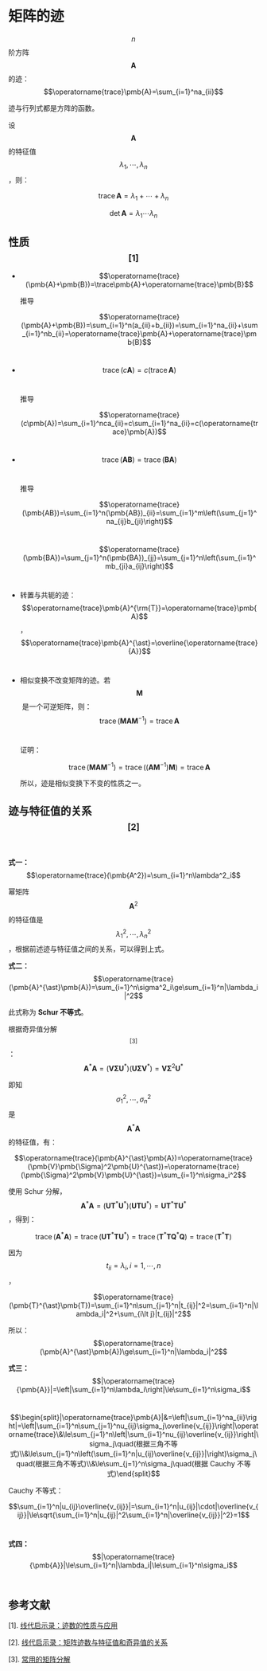 # 矩阵的迹

$$n$$ 阶方阵 $$\pmb{A}$$ 的迹：$$\operatorname{trace}\pmb{A}=\sum_{i=1}^na_{ii}$$

迹与行列式都是方阵的函数。

设 $$\pmb{A}$$ 的特征值 $$\lambda_1,\cdots,\lambda_n$$ ，则：

$$\operatorname{trace}\pmb{A}=\lambda_1+\cdots+\lambda_n$$

$$\det\pmb{A}=\lambda_1\cdots\lambda_n$$

## 性质$$^{[1]}$$

- $$\operatorname{trace}(\pmb{A}+\pmb{B})=\trace\pmb{A}+\operatorname{trace}\pmb{B}$$

  推导

  $$\operatorname{trace}(\pmb{A}+\pmb{B})=\sum_{i=1}^n(a_{ii}+b_{ii})=\sum_{i=1}^na_{ii}+\sum_{i=1}^nb_{ii}=\operatorname{trace}\pmb{A}+\operatorname{trace}\pmb{B}$$​

- $$\operatorname{trace}(c\pmb{A})=c(\operatorname{trace}\pmb{A})$$​

  推导

  $$\operatorname{trace}(c\pmb{A})=\sum_{i=1}^nca_{ii}=c\sum_{i=1}^na_{ii}=c(\operatorname{trace}\pmb{A})$$​​

- $$\operatorname{trace}(\pmb{AB})=\operatorname{trace}(\pmb{BA})$$​​

  推导

  $$\operatorname{trace}(\pmb{AB})=\sum_{i=1}^n(\pmb{AB})_{ii}=\sum_{i=1}^m\left(\sum_{j=1}^na_{ij}b_{ji}\right)$$​​

  $$\operatorname{trace}(\pmb{BA})=\sum_{j=1}^n(\pmb{BA})_{jj}=\sum_{j=1}^n\left(\sum_{i=1}^mb_{ji}a_{ij}\right)$$​​
  
- 转置与共轭的迹：$$\operatorname{trace}\pmb{A}^{\rm{T}}=\operatorname{trace}\pmb{A}$$​​ ，$$\operatorname{trace}\pmb{A}^{\ast}=\overline{\operatorname{trace}{A}}$$​
  
- 相似变换不改变矩阵的迹。若 $$\pmb{M}$$​ 是一个可逆矩阵，则：$$\operatorname{trace}(\pmb{MAM}^{-1})=\operatorname{trace}{\pmb{A}}$$​
  
  证明：
  
  $$\operatorname{trace}(\pmb{MAM}^{-1})=\operatorname{trace}((\pmb{AM}^{-1})\pmb{M})=\operatorname{trace}{\pmb{A}}$$
  
  所以，迹是相似变换下不变的性质之一。
  
## 迹与特征值的关系$$^{[2]}$$​

**式一：** $$\operatorname{trace}(\pmb{A^2})=\sum_{i=1}^n\lambda^2_i$$

幂矩阵 $$\pmb{A}^2$$ 的特征值是 $$\lambda_1^2,\cdots,\lambda_n^2$$​ ，根据前述迹与特征值之间的关系，可以得到上式。

**式二：** $$\operatorname{trace}(\pmb{A}^{\ast}\pmb{A})=\sum_{i=1}^n\sigma^2_i\ge\sum_{i=1}^n|\lambda_i|^2$$

此式称为 **Schur 不等式**。

根据奇异值分解$$^{[3]}$$​​ ：$$\pmb{A}^{\ast}\pmb{A}=(\pmb{V\Sigma U}^{\ast})(\pmb{U\Sigma V}^{\ast})=\pmb{V}\pmb{\Sigma}^2\pmb{U}^{\ast}$$

即知 $$\sigma^2_1,\cdots,\sigma^2_n$$ 是 $$\pmb{A}^{\ast}\pmb{A}$$ 的特征值，有：

$$\operatorname{trace}(\pmb{A}^{\ast}\pmb{A})=\operatorname{trace}(\pmb{V}\pmb{\Sigma}^2\pmb{U}^{\ast})=\operatorname{trace}(\pmb{\Sigma}^2\pmb{V}\pmb{U}^{\ast})=\sum_{i=1}^n\sigma_i^2$$

使用 Schur 分解，$$\pmb{A}^{\ast}\pmb{A}=(\pmb{UT}^{\ast}\pmb{U}^{\ast})(\pmb{UT}\pmb{U}^{\ast})=\pmb{UT}^{\ast}\pmb{TU}^{\ast}$$ ，得到：

$$\operatorname{trace}(\pmb{A}^{\ast}\pmb{A})=\operatorname{trace}(\pmb{UT}^{\ast}\pmb{TU}^{\ast})=\operatorname{trace}(\pmb{T}^{\ast}\pmb{TQ}^{\ast}\pmb{Q})=\operatorname{trace}(\pmb{T}^{\ast}\pmb{T})$$

因为 $$t_{ii}=\lambda_i, i=1,\cdots,n$$ ，

$$\operatorname{trace}(\pmb{T}^{\ast}\pmb{T})=\sum_{i=1}^n\sum_{j=1}^n|t_{ij}|^2=\sum_{i=1}^n|\lambda_i|^2+\sum_{i\lt j}|t_{ij}|^2$$

所以：$$\operatorname{trace}(\pmb{A}^{\ast}\pmb{A})\ge\sum_{i=1}^n|\lambda_i|^2$$

**式三：** $$|\operatorname{trace}{\pmb{A}}|=\left|\sum_{i=1}^n\lambda_i\right|\le\sum_{i=1}^n\sigma_i$$​

$$\begin{split}|\operatorname{trace}\pmb{A}|&=\left|\sum_{i=1}^na_{ii}\right|=\left|\sum_{i=1}^n\sum_{j=1}^nu_{ij}\sigma_j\overline{v_{ij}}\right|\operatorname{trace}\&\le\sum_{j=1}^n\left|\sum_{i=1}^nu_{ij}\overline{v_{ij}}\right|\sigma_j\quad(根据三角不等式)\\&\le\sum_{j=1}^n\left(\sum_{i=1}^n|u_{ij}\overline{v_{ij}}|\right)\sigma_j\quad(根据三角不等式)\\&\le\sum_{j=1}^n\sigma_j\quad(根据 Cauchy 不等式)\end{split}$$

Cauchy 不等式：

$$\sum_{i=1}^n|u_{ij}\overline{v_{ij}}|=\sum_{i=1}^n|u_{ij}|\cdot|\overline{v_{ij}}|\le\sqrt{\sum_{i=1}^n|u_{ij}|^2\sum_{i=1}^n|\overline{v_{ij}}|^2}=1$$​

**式四：** $$|\operatorname{trace}{\pmb{A}}|\le\sum_{i=1}^n|\lambda_i|\le\sum_{i=1}^n\sigma_i$$​​





## 参考文献

[1]. [线代启示录：迹数的性质与应用](https://ccjou.wordpress.com/2010/08/18/%E8%B7%A1%E6%95%B8%E7%9A%84%E6%80%A7%E8%B3%AA%E8%88%87%E6%87%89%E7%94%A8/)

[2]. [线代启示录：矩阵迹数与特征值和奇异值的关系](https://ccjou.wordpress.com/2013/10/30/%e7%9f%a9%e9%99%a3%e8%b7%a1%e6%95%b8%e8%88%87%e7%89%b9%e5%be%b5%e5%80%bc%e5%92%8c%e5%a5%87%e7%95%b0%e5%80%bc%e7%9a%84%e9%97%9c%e4%bf%82/)

[3]. [常用的矩阵分解](./matrix_factorization.html)
